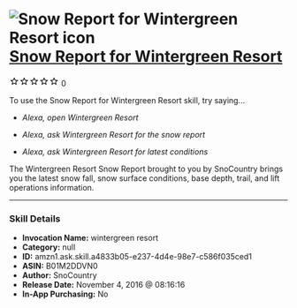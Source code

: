 # &nbsp;<img src="skill_icon" alt="Snow Report for Wintergreen Resort icon" width="36"> [Snow Report for Wintergreen Resort](http://alexa.amazon.com/#skills/amzn1.ask.skill.a4833b05-e237-4d4e-98e7-c586f035ced1)
![0 stars](../../images/ic_star_border_black_18dp_1x.png)![0 stars](../../images/ic_star_border_black_18dp_1x.png)![0 stars](../../images/ic_star_border_black_18dp_1x.png)![0 stars](../../images/ic_star_border_black_18dp_1x.png)![0 stars](../../images/ic_star_border_black_18dp_1x.png) 0

To use the Snow Report for Wintergreen Resort skill, try saying...

* *Alexa, open Wintergreen Resort*

* *Alexa, ask Wintergreen Resort for the snow report*

* *Alexa, ask Wintergreen Resort for latest conditions*

The Wintergreen Resort Snow Report brought to you by SnoCountry brings you the latest snow fall, snow surface conditions,  base depth, trail, and lift operations information.

***

### Skill Details

* **Invocation Name:** wintergreen resort
* **Category:** null
* **ID:** amzn1.ask.skill.a4833b05-e237-4d4e-98e7-c586f035ced1
* **ASIN:** B01M2DDVN0
* **Author:** SnoCountry
* **Release Date:** November 4, 2016 @ 08:16:16
* **In-App Purchasing:** No
